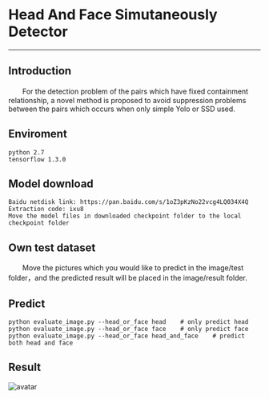 # Head And Face Simutaneously Detector
------ 
## Introduction
　　For the detection problem of the pairs which have fixed containment relationship, a novel method is proposed to avoid suppression problems between the pairs which occurs when only simple Yolo or SSD used.
## Enviroment
    python 2.7
    tensorflow 1.3.0
## Model download
    Baidu netdisk link: https://pan.baidu.com/s/1oZ3pKzNo22vcg4LQ034X4Q Extraction code: ixu8
    Move the model files in downloaded checkpoint folder to the local checkpoint folder
## Own test dataset
　　Move the pictures which you would like to predict in the image/test folder，and the predicted result will be placed in the image/result folder.
## Predict

    python evaluate_image.py --head_or_face head    # only predict head
    python evaluate_image.py --head_or_face face    # only predict face
    python evaluate_image.py --head_or_face head_and_face    # predict both head and face 
## Result
  ![avatar](image/result/10.202.112.92_01_20180619111902634_3_2600.jpg，example)

